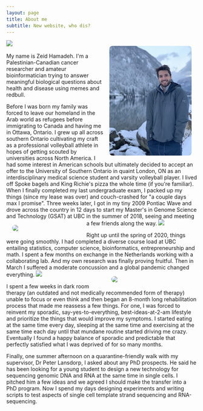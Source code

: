 ```yaml
---
layout: page
title: About me
subtitle: New website, who dis?
---
```

<img align="right" src="/assets/img/egg.jpg" width="43%" style="margin:15px 15px;border-radius: 8px">![]("https://github.com/zhamadeh/zhamadeh.github.io/blob/master/assets/img/egg.jpg")


My name is Zeid Hamadeh. I'm a Palestinian-Canadian cancer researcher and amateur bioinformatician trying to answer meaningful biological questions about health and disease using memes and redbull. 

Before I was born my family was forced to leave our homeland in the Arab world as refugees before immigrating to Canada and having me in Ottawa, Ontario. I grew up all across southern Ontario cultivating my craft as a professional volleyball athlete in hopes of getting scouted by universities across North America. I had some interest in American schools but ultimately decided to accept an offer to the University of Southern Ontario in quaint London, ON as an interdisciplinary medical science student and varsity volleyball player. I lived off Spoke bagels and King Richie's pizza the whole time (if you're familiar). When I finally completed my last undergraduate exam, I packed up my things (since my lease was over) and couch-crashed for "a couple days max I promise". Three weeks later, I got in my tiny 2009 Pontiac Wave and drove across the country in 12 days to start my Master's in Genome Science and Technology (GSAT) at UBC in the summer of 2018, seeing and meeting a few friends along the way. 
<img align="left" src="/assets/img/western1.png" width="36%" style="margin:15px 15px;border-radius: 8px">![]("https://github.com/zhamadeh/zhamadeh.github.io/blob/master/assets/img/western1.png")

Right up until the spring of 2020, things were going smoothly. I had completed a diverse course load at UBC entailing statistics, computer science, bioinformatics, entrepreneurship and math. I spent a few months on exchange in the Netherlands working with a collaborating lab. And my own research was finally proving fruitful. Then in March I suffered a moderate concussion and a global pandemic changed everything. 
<img align="right" src="/assets/img/vball2.jpg" width="42%" style="margin:15px 15px;border-radius: 8px">![]("https://github.com/zhamadeh/zhamadeh.github.io/blob/master/assets/img/vball2.jpg")

I spent a few weeks in dark room therapy (an outdated and not medically recommended form of therapy) unable to focus or even think and then began an 8-month long rehabilitation process that made me reassess a few things. For one, I was forced to reinvent my sporadic, say-yes-to-everything, best-ideas-at-2-am lifestyle and prioritize the things that would improve my symptoms. I started eating at the same time every day, sleeping at the same time and exercising at the same time each day until that mundane routine started driving me crazy. Eventually I found a happy balance of sporadic and predictable that perfectly satisfied what I was deprived of for so many months.

Finally, one summer afternoon on a quarantine-friendly walk with my supervisor, Dr Peter Lansdorp, I asked about any PhD prospects. He said he has been looking for a young student to design a new technology for sequencing genomic DNA and RNA at the same time in single cells. I pitched him a few ideas and we agreed I should make the transfer into a PhD program. Now I spend my days designing experiments and writing scripts to test aspects of single cell template strand sequencing and RNA-sequencing.
